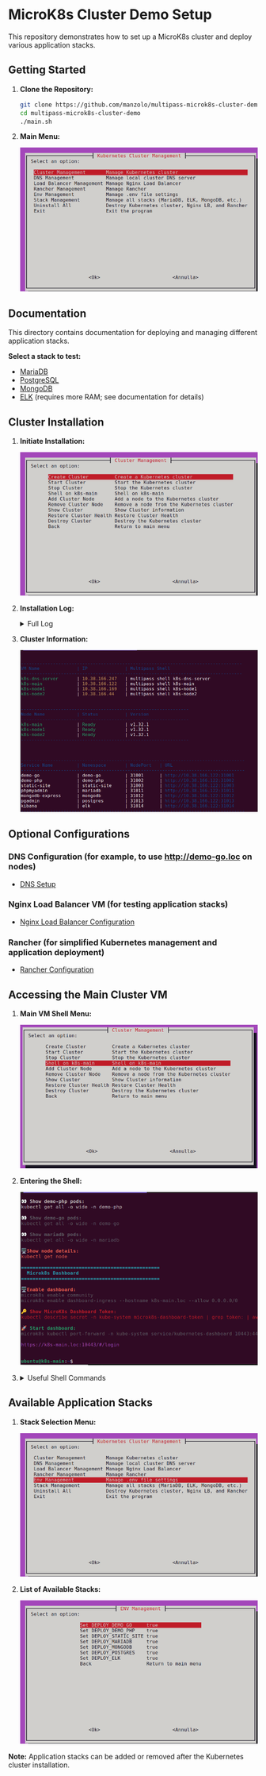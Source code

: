 # MicroK8s Cluster Demo Setup

This repository demonstrates how to set up a MicroK8s cluster and deploy various application stacks.

## Getting Started

1.  **Clone the Repository:**

    ```bash
    git clone https://github.com/manzolo/multipass-microk8s-cluster-demo.git
    cd multipass-microk8s-cluster-demo
    ./main.sh
    ```

2.  **Main Menu:**

    ![Main menu](images/menu.png)

## Documentation

This directory contains documentation for deploying and managing different application stacks.

**Select a stack to test:**

* [MariaDB](mariadb/README.md)
* [PostgreSQL](postgres/README.md)
* [MongoDB](mongodb/README.md)
* [ELK](elk/README.md) (requires more RAM; see documentation for details)

## Cluster Installation

1.  **Initiate Installation:**

    ![Install](images/install.png)

2.  **Installation Log:**
    <details>
    
    ![immagine](https://user-images.githubusercontent.com/7722346/213332709-7f2fb680-e859-4ed1-a456-e271701aa3a5.png)

    ![immagine](https://user-images.githubusercontent.com/7722346/213332976-0762af52-85b9-4aa7-bb3c-a298e52048e7.png)

    ![immagine](https://user-images.githubusercontent.com/7722346/213333132-b66f43e4-a3bb-4501-b06e-3b4395130847.png)
        <summary>Full Log</summary>
        
        $ ./create_kube_vms.sh
        Script started at: 28/02/2025 23:09:25
        Checking prerequisites...
        Creating DNS VM: k8s-dns-server
        Launched: k8s-dns-server
        Installing dnsmasq on k8s-dns-server
        dnsmasq: syntax check OK.
        Add k8s-dns-server MOTD
        DNS VM k8s-dns-server is ready!
        Creating VM: k8s-main
        Launched: k8s-main
        Name:           k8s-main
        State:          Running
        Snapshots:      0
        IPv4:           10.38.166.122
        Release:        Ubuntu 20.04.6 LTS
        Image hash:     8d73e811f51e (Ubuntu 20.04 LTS)
        CPU(s):         2
        Load:           0.40 0.10 0.03
        Disk usage:     1.6GiB out of 19.3GiB
        Memory usage:   163.8MiB out of 3.8GiB
        Mounts:         --
        Configuring DNS resolver on k8s-main to use k8s-dns-server (10.38.166.247)
        Add k8s-main.loc -> 10.38.166.122 to DNS on k8s-dns-server
        k8s-main.loc added successfully to DNS on k8s-dns-server!
        Riavvio di dnsmasq su k8s-dns-server
        === Task 1: k8s-main Setup ===
        microk8s (1.32/stable) v1.32.1 from Canonical✓ installed
        snap "microk8s" is already installed, see 'snap help refresh'
        Added:
        - microk8s.helm as helm
        Added:
        - microk8s.helm3 as helm3
        Added:
        - microk8s.kubectl as kubectl
        Added:
        - microk8s.kubectl as k
        Infer repository core for addon hostpath-storage
        Enabling default storage class.
        WARNING: Hostpath storage is not suitable for production environments.
                A hostpath volume can grow beyond the size limit set in the volume claim manifest.

        deployment.apps/hostpath-provisioner created
        storageclass.storage.k8s.io/microk8s-hostpath created
        serviceaccount/microk8s-hostpath created
        clusterrole.rbac.authorization.k8s.io/microk8s-hostpath created
        clusterrolebinding.rbac.authorization.k8s.io/microk8s-hostpath created
        Storage will be available soon.
        Waiting for microk8s to be ready...
        Checking prerequisites...
        Cloning VM: k8s-node1
        Clone VM: k8s-main -> k8s-node1
        Cloned from k8s-main to k8s-node1.
        Cloning VM: k8s-node2
        Clone VM: k8s-node1 -> k8s-node2
        Cloned from k8s-node1 to k8s-node2.
        Configuring VM nodes...
        Waiting for microk8s to be ready on k8s-node1...
        MicroK8s is ready on k8s-node1.
        Configuring DNS resolver on k8s-node1 to use k8s-dns-server (10.38.166.247)
        Add k8s-node1.loc -> 10.38.166.169 to DNS on k8s-dns-server
        k8s-node1.loc added successfully to DNS on k8s-dns-server!
        Riavvio di dnsmasq su k8s-dns-server
        Name:           k8s-node1
        State:          Running
        Snapshots:      0
        IPv4:           10.38.166.169
        Release:        Ubuntu 20.04.6 LTS
        Image hash:     8d73e811f51e (Ubuntu 20.04 LTS)
        CPU(s):         2
        Load:           0.94 0.21 0.07
        Disk usage:     2.2GiB out of 19.3GiB
        Memory usage:   415.7MiB out of 3.8GiB
        Mounts:         --
        Waiting for microk8s to be ready on k8s-main...
        MicroK8s is ready on k8s-main.
        Generating join cluster command for k8s-main
        Installing microk8s on k8s-node1
        WARNING: Hostpath storage is enabled and is not suitable for multi node clusters.

        Contacting cluster at 10.38.166.122

        The node has joined the cluster and will appear in the nodes list in a few seconds.

        This worker node gets automatically configured with the API server endpoints.
        If the API servers are behind a loadbalancer please set the '--refresh-interval' to '0s' in:
            /var/snap/microk8s/current/args/apiserver-proxy
        and replace the API server endpoints with the one provided by the loadbalancer in:
            /var/snap/microk8s/current/args/traefik/provider.yaml

        Successfully joined the cluster.
        MicroK8s joined successfully on k8s-node1.
        Waiting for microk8s to be ready on k8s-node2...
        MicroK8s is ready on k8s-node2.
        Configuring DNS resolver on k8s-node2 to use k8s-dns-server (10.38.166.247)
        Add k8s-node2.loc -> 10.38.166.44 to DNS on k8s-dns-server
        k8s-node2.loc added successfully to DNS on k8s-dns-server!
        Riavvio di dnsmasq su k8s-dns-server
        Name:           k8s-node2
        State:          Running
        Snapshots:      0
        IPv4:           10.38.166.44
        Release:        Ubuntu 20.04.6 LTS
        Image hash:     8d73e811f51e (Ubuntu 20.04 LTS)
        CPU(s):         2
        Load:           0.71 0.16 0.05
        Disk usage:     2.2GiB out of 19.3GiB
        Memory usage:   416.9MiB out of 3.8GiB
        Mounts:         --
        Waiting for microk8s to be ready on k8s-main...
        MicroK8s is ready on k8s-main.
        Generating join cluster command for k8s-main
        Installing microk8s on k8s-node2
        WARNING: Hostpath storage is enabled and is not suitable for multi node clusters.

        Contacting cluster at 10.38.166.122

        The node has joined the cluster and will appear in the nodes list in a few seconds.

        This worker node gets automatically configured with the API server endpoints.
        If the API servers are behind a loadbalancer please set the '--refresh-interval' to '0s' in:
            /var/snap/microk8s/current/args/apiserver-proxy
        and replace the API server endpoints with the one provided by the loadbalancer in:
            /var/snap/microk8s/current/args/traefik/provider.yaml

        Successfully joined the cluster.
        MicroK8s joined successfully on k8s-node2.
        Restarting main node: k8s-main
        Waiting for microk8s to be ready on k8s-main...
        MicroK8s is ready on k8s-main.
        Checking nodes status...
        All nodes are ready. Skipping restart.
        MicroK8s restart process completed.
        Waiting for microk8s to be ready on k8s-main...
        MicroK8s is ready on k8s-main.
        === Task 3: Completing microk8s setup ===
        Attempt 1 for: cat /home/ubuntu/microk8s_demo_config/demo-go.yaml | envsubst | kubectl apply -f -
        namespace/demo-go created
        deployment.apps/demo-go created
        service/demo-go created
        Deploy OK.
        Attempt 1 for: kubectl rollout status deployment/demo-go -n demo-go
        Waiting for deployment "demo-go" rollout to finish: 0 of 2 updated replicas are available...
        Waiting for deployment "demo-go" rollout to finish: 1 of 2 updated replicas are available...
        deployment "demo-go" successfully rolled out
        Deploy OK.
        Attempt 1 for: cat /home/ubuntu/microk8s_demo_config/demo-php.yaml | envsubst | kubectl apply -f -
        namespace/demo-php created
        deployment.apps/demo-php created
        service/demo-php created
        Deploy OK.
        Attempt 1 for: kubectl rollout status deployment/demo-php -n demo-php
        Waiting for deployment "demo-php" rollout to finish: 0 of 2 updated replicas are available...
        Waiting for deployment "demo-php" rollout to finish: 1 of 2 updated replicas are available...
        deployment "demo-php" successfully rolled out
        Deploy OK.
        Attempt 1 for: cat /home/ubuntu/microk8s_demo_config/static-site.yaml | envsubst | kubectl apply -f -
        namespace/static-site created
        configmap/static-site-html created
        ingress.networking.k8s.io/static-site-ingress created
        deployment.apps/static-site created
        service/static-site created
        Deploy OK.
        Attempt 1 for: kubectl rollout status deployment/static-site -n static-site
        Waiting for deployment "static-site" rollout to finish: 0 of 2 updated replicas are available...
        Waiting for deployment "static-site" rollout to finish: 1 of 2 updated replicas are available...
        deployment "static-site" successfully rolled out
        Deploy OK.
        Mariadb: root - root
        Attempt 1 for: cat /home/ubuntu/microk8s_demo_config/mariadb.yaml | envsubst | kubectl apply -f -
        namespace/mariadb created
        secret/mariadb-secret created
        statefulset.apps/mariadb created
        service/mariadb created
        deployment.apps/phpmyadmin created
        service/phpmyadmin created
        ingress.networking.k8s.io/phpmyadmin-ingress created
        Deploy OK.
        Attempt 1 for: kubectl rollout status deployment/phpmyadmin -n mariadb
        Waiting for deployment "phpmyadmin" rollout to finish: 0 of 1 updated replicas are available...
        deployment "phpmyadmin" successfully rolled out
        Deploy OK.
        Attempt 1 for: cat /home/ubuntu/microk8s_demo_config/mongodb.yaml | envsubst | kubectl apply -f -
        namespace/mongodb created
        secret/mongodb-secret created
        service/mongodb created
        statefulset.apps/mongodb created
        deployment.apps/mongodb-express created
        service/mongodb-express created
        ingress.networking.k8s.io/mongodb-express-ingress created
        Deploy OK.
        Attempt 1 for: kubectl rollout status deployment/mongodb-express -n mongodb
        Waiting for deployment "mongodb-express" rollout to finish: 0 of 1 updated replicas are available...
        deployment "mongodb-express" successfully rolled out
        Deploy OK.
        Pgadmin: admin@example.com - password
        Attempt 1 for: cat /home/ubuntu/microk8s_demo_config/postgres.yaml | envsubst | kubectl apply -f -
        namespace/postgres created
        secret/postgres-secret created
        service/postgres created
        statefulset.apps/postgres created
        deployment.apps/pgadmin created
        service/pgadmin created
        ingress.networking.k8s.io/pgadmin-ingress created
        Deploy OK.
        Attempt 1 for: kubectl rollout status deployment/pgadmin -n postgres
        Waiting for deployment "pgadmin" rollout to finish: 0 of 1 updated replicas are available...
        deployment "pgadmin" successfully rolled out
        Deploy OK.
        Attempt 1 for: cat /home/ubuntu/microk8s_demo_config/elk.yaml | envsubst | kubectl apply -f -
        namespace/elk created
        statefulset.apps/elasticsearch created
        service/elasticsearch created
        deployment.apps/kibana created
        service/kibana created
        ingress.networking.k8s.io/kibana-ingress created
        Deploy OK.
        Attempt 1 for: kubectl rollout status deployment/kibana -n elk
        Waiting for deployment "kibana" rollout to finish: 0 of 1 updated replicas are available...
        deployment "kibana" successfully rolled out
        Deploy OK.
        Waiting for deploy complete...
        Add k8s-main MOTD
        Scaling and rolling out deployments...
        deployment.apps/demo-go scaled
        Waiting for deployment "demo-go" rollout to finish: 2 of 6 updated replicas are available...
        Waiting for deployment "demo-go" rollout to finish: 3 of 6 updated replicas are available...
        Waiting for deployment "demo-go" rollout to finish: 4 of 6 updated replicas are available...
        Waiting for deployment "demo-go" rollout to finish: 5 of 6 updated replicas are available...
        deployment "demo-go" successfully rolled out
        deployment.apps/demo-php scaled
        Waiting for deployment "demo-php" rollout to finish: 2 of 6 updated replicas are available...
        Waiting for deployment "demo-php" rollout to finish: 3 of 6 updated replicas are available...
        Waiting for deployment "demo-php" rollout to finish: 4 of 6 updated replicas are available...
        Waiting for deployment "demo-php" rollout to finish: 5 of 6 updated replicas are available...
        deployment "demo-php" successfully rolled out
        Getting all resources...
        NAME                           READY   STATUS    RESTARTS   AGE     IP             NODE        NOMINATED NODE   READINESS GATES
        pod/demo-go-7cffbb5f45-2c4xq   1/1     Running   0          12s     10.1.36.69     k8s-node1   <none>           <none>
        pod/demo-go-7cffbb5f45-4zrth   1/1     Running   0          2m26s   10.1.169.129   k8s-node2   <none>           <none>
        pod/demo-go-7cffbb5f45-7t6qw   1/1     Running   0          2m26s   10.1.36.65     k8s-node1   <none>           <none>
        pod/demo-go-7cffbb5f45-grslf   1/1     Running   0          12s     10.1.194.198   k8s-main    <none>           <none>
        pod/demo-go-7cffbb5f45-qbmf8   1/1     Running   0          12s     10.1.194.197   k8s-main    <none>           <none>
        pod/demo-go-7cffbb5f45-tbg6d   1/1     Running   0          12s     10.1.169.134   k8s-node2   <none>           <none>

        NAME              TYPE       CLUSTER-IP       EXTERNAL-IP   PORT(S)        AGE     SELECTOR
        service/demo-go   NodePort   10.152.183.140   <none>        80:31001/TCP   2m26s   app=demo-go

        NAME                      READY   UP-TO-DATE   AVAILABLE   AGE     CONTAINERS   IMAGES                  SELECTOR
        deployment.apps/demo-go   6/6     6            6           2m26s   demo-go      manzolo/demo-go:0.2.0   app=demo-go

        NAME                                 DESIRED   CURRENT   READY   AGE     CONTAINERS   IMAGES                  SELECTOR
        replicaset.apps/demo-go-7cffbb5f45   6         6         6       2m26s   demo-go      manzolo/demo-go:0.2.0   app=demo-go,pod-template-hash=7cffbb5f45
        NAME                            READY   STATUS    RESTARTS   AGE     IP             NODE        NOMINATED NODE   READINESS GATES
        pod/demo-php-5f75c98b99-448m5   1/1     Running   0          9s      10.1.194.200   k8s-main    <none>           <none>
        pod/demo-php-5f75c98b99-86pfm   1/1     Running   0          2m10s   10.1.169.130   k8s-node2   <none>           <none>
        pod/demo-php-5f75c98b99-9lpsx   1/1     Running   0          9s      10.1.36.70     k8s-node1   <none>           <none>
        pod/demo-php-5f75c98b99-gjkjt   1/1     Running   0          8s      10.1.169.135   k8s-node2   <none>           <none>
        pod/demo-php-5f75c98b99-jdnqh   1/1     Running   0          2m10s   10.1.36.66     k8s-node1   <none>           <none>
        pod/demo-php-5f75c98b99-tm2rh   1/1     Running   0          9s      10.1.194.199   k8s-main    <none>           <none>

        NAME               TYPE       CLUSTER-IP       EXTERNAL-IP   PORT(S)        AGE     SELECTOR
        service/demo-php   NodePort   10.152.183.154   <none>        80:31002/TCP   2m10s   app=demo-php

        NAME                       READY   UP-TO-DATE   AVAILABLE   AGE     CONTAINERS   IMAGES                   SELECTOR
        deployment.apps/demo-php   6/6     6            6           2m10s   demo-php     manzolo/demo-php:0.2.0   app=demo-php

        NAME                                  DESIRED   CURRENT   READY   AGE     CONTAINERS   IMAGES                   SELECTOR
        replicaset.apps/demo-php-5f75c98b99   6         6         6       2m10s   demo-php     manzolo/demo-php:0.2.0   app=demo-php,pod-template-hash=5f75c98b99
        Enter on k8s-main:
        multipass shell k8s-main
        Cleaning temporary files...
        Testing Golang service:
        curl -s http://10.38.166.122:31001
        {
            "id": "846",
            "hostname": "demo-go-7cffbb5f45-4zrth",
            "ip": "10.1.169.129",
            "datetime": "2025-02-28 22:16:35",
            "app_version": "1.0.0"
        }Testing PHP service:
        http://10.38.166.122:31002

        {
            "id": "5577006791947779410",
            "hostname": "demo-go-c769ff578-8fwx7",
            "ip": "10.1.36.66",
            "datetime": "2023.01.21 00:38:32"
        }
        {
            "id": "5577006791947779410",
            "hostname": "demo-go-c769ff578-p6zqk",
            "ip": "10.1.194.199",
            "datetime": "2023.01.21 00:38:34"
        }
        {
            "id": "5577006791947779410",
            "hostname": "demo-go-c769ff578-zcdfh",
            "ip": "10.1.169.130",
            "datetime": "2023.01.21 00:38:35"
        }

    </details>  
    
3.  **Cluster Information:**

    ![Cluster info](images/cluster-info.png)

## Optional Configurations

### DNS Configuration (for example, to use http://demo-go.loc on nodes)

* [DNS Setup](dns/README.md)

### Nginx Load Balancer VM (for testing application stacks)

* [Nginx Load Balancer Configuration](nginx-lb/README.md)

### Rancher (for simplified Kubernetes management and application deployment)

* [Rancher Configuration](rancher/README.md)

## Accessing the Main Cluster VM

1.  **Main VM Shell Menu:**

    ![Shell on main vm menu](images/shell_main.png)

2.  **Entering the Shell:**

    ![Shell](images/shell_main_enter.png)

3.  <details>
        <summary>Useful Shell Commands</summary>

        ================================================
          Kubernetes Cluster Management Commands
        ================================================

         Apply new configuration:
        kubectl apply -f microk8s_demo_config/demo-go.yaml

         Scale up to 20 demo-go pods:
        kubectl scale deployment demo-go --replicas=20 -n demo-go

         Scale up to 5 demo-php pods:
        kubectl scale deployment demo-php --replicas=5 -n demo-php

         Show demo-go pods rollout status:
        kubectl rollout status deployment/demo-go -n demo-go

         Show demo-php pods rollout status:
        kubectl rollout status deployment/demo-php -n demo-php

         Show demo-php pods:
        kubectl get all -o wide -n demo-php

         Show demo-go pods:
        kubectl get all -o wide -n demo-go

         Show mariadb pods:
        kubectl get all -o wide -n mariadb

         Show postgres pods:
        kubectl get all -o wide -n postgres 

         Show elk pods:
        kubectl get all -o wide -n elk

        ️ Show node details:
        kubectl get node

        ================================================
          Microk8s Dashboard
        ================================================

        ️ Enable dashboard:
        microk8s enable community
        microk8s enable dashboard-ingress --hostname ${VM_MAIN_NAME}.${DNS_SUFFIX} --allow 0.0.0.0/0

         Show MicroK8s Dashboard Token:
        kubectl describe secret -n kube-system microk8s-dashboard-token | grep "token:" | awk '{print $2}'

         Start dashboard:
        microk8s kubectl port-forward -n kube-system service/kubernetes-dashboard 10443:443 --address 0.0.0.0

        https://${VM_MAIN_NAME}.${DNS_SUFFIX}:10443/#/login
        
    </details>


## Available Application Stacks

1.  **Stack Selection Menu:**

    ![Stack menu](images/stack_menu.png)

2.  **List of Available Stacks:**

    ![Stack list](images/stack_list.png)

**Note:** Application stacks can be added or removed after the Kubernetes cluster installation.

